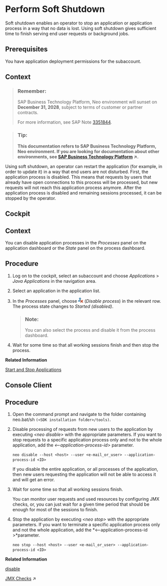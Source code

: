 <!-- loio17e8e9622e63434a880f322f75db3e8e -->

# Perform Soft Shutdown

Soft shutdown enables an operator to stop an application or application process in a way that no data is lost. Using soft shutdown gives sufficient time to finish serving end user requests or background jobs.



## Prerequisites

You have application deployment permissions for the subaccount.



## Context

> ### Remember:  
> SAP Business Technology Platform, Neo environment will sunset on **December 31, 2028**, subject to terms of customer or partner contracts.
> 
> For more information, see SAP Note [3351844](https://me.sap.com/notes/3351844).

> ### Tip:  
> **This documentation refers to SAP Business Technology Platform, Neo environment. If you are looking for documentation about other environments, see [SAP Business Technology Platform](https://help.sap.com/viewer/65de2977205c403bbc107264b8eccf4b/Cloud/en-US/6a2c1ab5a31b4ed9a2ce17a5329e1dd8.html "SAP Business Technology Platform (SAP BTP) is an integrated offering comprised of the following technology portfolios: application development; process automation; integration; data, analytics, and enterprise planning; artificial intelligence. The platform offers users the ability to turn data into business value, compose end-to-end business processes, connect entire IT landscapes, and personalize, build and extend SAP applications. This reduces the overall total cost of ownership maintaining SAP landscapes and third-party software across end-to-end business processes.") :arrow_upper_right:.**

Using soft shutdown, an operator can restart the application \(for example, in order to update it\) in a way that end users are not disturbed. First, the application process is disabled. This means that requests by users that already have open connections to this process will be processed, but new requests will not reach this application process anymore. After the application process is disabled and remaining sessions processed, it can be stopped by the operator.

<a name="task_wxl_w4g_nn"/>

<!-- task\_wxl\_w4g\_nn -->

## Cockpit



## Context

You can disable application processes in the *Processes* panel on the application dashboard or the *State* panel on the process dashboard.



<a name="task_wxl_w4g_nn__steps_w2n_cc5_kn"/>

## Procedure

1.  Log on to the cockpit, select an subaccount and choose *Applications* \> *Java Applications* in the navigation area.

2.  Select an application in the application list.

3.  In the *Processes* panel, choose ![](images/Disable_Icon_5a8e636.png) \(*Disable process*\) in the relevant row. The process state changes to *Started \(disabled\)*.

    > ### Note:  
    > You can also select the process and disable it from the process dashboard.

4.  Wait for some time so that all working sessions finish and then stop the process.


**Related Information**  


[Start and Stop Applications](start-and-stop-applications-7612f03.md "You can directly start, stop, and undeploy applications, as well as start, stop, and disable individual application processes.")

<a name="task_rn4_5sx_4n"/>

<!-- task\_rn4\_5sx\_4n -->

## Console Client



<a name="task_rn4_5sx_4n__steps_x44_5sx_4n"/>

## Procedure

1.  Open the command prompt and navigate to the folder containing neo.bat/sh `(<SDK installation folder>/tools)`.

2.  Disable processing of requests from new users to the application by executing *<neo disable\>* with the appropriate parameters. If you want to stop requests to a specific application process only and not to the whole application, add the *<--application-process-id\>* parameter.

    ```
    neo disable --host <host> --user <e-mail_or_user> --application-process-id <ID>
    ```

    If you disable the entire application, or all processes of the application, then new users requesting the application will not be able to access it and will get an error.

3.  Wait for some time so that all working sessions finish.

    You can monitor user requests and used resources by configuring JMX checks, or, you can just wait for a given time period that should be enough for most of the sessions to finish.

4.  Stop the application by executing *<neo stop\>* with the appropriate parameters. If you want to terminate a specific application process only and not the whole application, add the *<--application-process-id \>*parameter.

    ```
    neo stop --host <host> --user <e-mail_or_user> --application-process-id <ID> 
    ```


**Related Information**  


[disable](disable-59fedc1.md "This command stops the creation of new connections to an application or application process, but keeps the already running sessions alive. You can check if an application or application process has been disabled by executing the status command.")

[JMX Checks](https://help.sap.com/viewer/64f7d2b06c6b40a9b3097860c5930641/Cloud/en-US/ef5c05a713154945b347f87b54446c2b.html "Registering JMX checks for SAP Monitoring service allows alerting on any metric that is based on JMX MBean attribute.") :arrow_upper_right:

